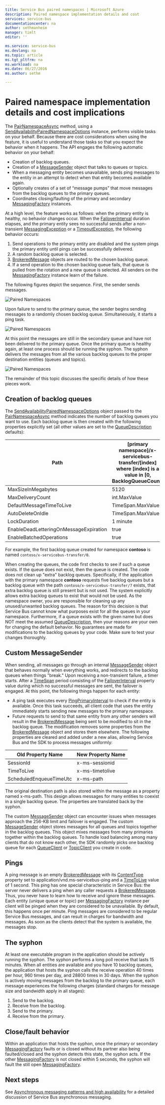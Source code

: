```yaml
---
title: Service Bus paired namespaces | Microsoft Azure
description: Paired namespace implementation details and cost
services: service-bus
documentationcenter: na
author: sethmanheim
manager: timlt
editor: ''

ms.service: service-bus
ms.devlang: na
ms.topic: article
ms.tgt_pltfrm: na
ms.workload: na
ms.date: 06/27/2016
ms.author: sethm

---
```

# Paired namespace implementation details and cost implications
The [PairNamespaceAsync](https://msdn.microsoft.com/library/azure/microsoft.servicebus.messaging.messagingfactory.pairnamespaceasync.aspx) method, using a [SendAvailabilityPairedNamespaceOptions](https://msdn.microsoft.com/library/azure/microsoft.servicebus.messaging.sendavailabilitypairednamespaceoptions.aspx) instance, performs visible tasks on your behalf. Because there are cost considerations when using the feature, it is useful to understand those tasks so that you expect the behavior when it happens. The API engages the following automatic behavior on your behalf:

* Creation of backlog queues.
* Creation of a [MessageSender](https://msdn.microsoft.com/library/azure/microsoft.servicebus.messaging.messagesender.aspx) object that talks to queues or topics.
* When a messaging entity becomes unavailable, sends ping messages to the entity in an attempt to detect when that entity becomes available again.
* Optionally creates of a set of “message pumps” that move messages from the backlog queues to the primary queues.
* Coordinates closing/faulting of the primary and secondary [MessagingFactory](https://msdn.microsoft.com/library/azure/microsoft.servicebus.messaging.messagingfactory.aspx) instances.

At a high level, the feature works as follows: when the primary entity is healthy, no behavior changes occur. When the [FailoverInterval](https://msdn.microsoft.com/library/azure/microsoft.servicebus.messaging.pairednamespaceoptions.failoverinterval.aspx) duration elapses, and the primary entity sees no successful sends after a non-transient [MessagingException](https://msdn.microsoft.com/library/azure/microsoft.servicebus.messaging.messagingexception.aspx) or a [TimeoutException](https://msdn.microsoft.com/library/azure/system.timeoutexception.aspx), the following behavior occurs:

1. Send operations to the primary entity are disabled and the system pings the primary entity until pings can be successfully delivered.
2. A random backlog queue is selected.
3. [BrokeredMessage](https://msdn.microsoft.com/library/azure/microsoft.servicebus.messaging.brokeredmessage.aspx) objects are routed to the chosen backlog queue.
4. If a send operation to the chosen backlog queue fails, that queue is pulled from the rotation and a new queue is selected. All senders on the [MessagingFactory](https://msdn.microsoft.com/library/azure/microsoft.servicebus.messaging.messagingfactory.aspx) instance learn of the failure.

The following figures depict the sequence. First, the sender sends messages.

![Paired Namespaces](./media/service-bus-paired-namespaces/IC673405.png)

Upon failure to send to the primary queue, the sender begins sending messages to a randomly chosen backlog queue. Simultaneously, it starts a ping task.

![Paired Namespaces](./media/service-bus-paired-namespaces/IC673406.png)

At this point the messages are still in the secondary queue and have not been delivered to the primary queue. Once the primary queue is healthy again, at least one process should be running the syphon. The syphon delivers the messages from all the various backlog queues to the proper destination entities (queues and topics).

![Paired Namespaces](./media/service-bus-paired-namespaces/IC673407.png)

The remainder of this topic discusses the specific details of how these pieces work.

## Creation of backlog queues
The [SendAvailabilityPairedNamespaceOptions](https://msdn.microsoft.com/library/azure/microsoft.servicebus.messaging.sendavailabilitypairednamespaceoptions.aspx) object passed to the [PairNamespaceAsync](https://msdn.microsoft.com/library/azure/microsoft.servicebus.messaging.messagingfactory.pairnamespaceasync.aspx) method indicates the number of backlog queues you want to use. Each backlog queue is then created with the following properties explicitly set (all other values are set to the [QueueDescription](https://msdn.microsoft.com/library/azure/microsoft.servicebus.messaging.queuedescription.aspx) defaults):

| Path | [primary namespace]/x-servicebus-transfer/[index] where [index] is a value in [0, BacklogQueueCount) |
| --- | --- |
| MaxSizeInMegabytes |5120 |
| MaxDeliveryCount |int.MaxValue |
| DefaultMessageTimeToLive |TimeSpan.MaxValue |
| AutoDeleteOnIdle |TimeSpan.MaxValue |
| LockDuration |1 minute |
| EnableDeadLetteringOnMessageExpiration |true |
| EnableBatchedOperations |true |

For example, the first backlog queue created for namespace **contoso** is named `contoso/x-servicebus-transfer/0`.

When creating the queues, the code first checks to see if such a queue exists. If the queue does not exist, then the queue is created. The code does not clean up "extra" backlog queues. Specifically, if the application with the primary namespace **contoso** requests five backlog queues but a backlog queue with the path `contoso/x-servicebus-transfer/7` exists, that extra backlog queue is still present but is not used. The system explicitly allows extra backlog queues to exist that would not be used. As the namespace owner, you are responsible for cleaning up any unused/unwanted backlog queues. The reason for this decision is that Service Bus cannot know what purposes exist for all the queues in your namespace. Furthermore, if a queue exists with the given name but does NOT meet the assumed [QueueDescription](https://msdn.microsoft.com/library/azure/microsoft.servicebus.messaging.queuedescription.aspx), then your reasons are your own for changing the default behavior. No guarantees are made for modifications to the backlog queues by your code. Make sure to test your changes thoroughly.

## Custom MessageSender
When sending, all messages go through an internal [MessageSender](https://msdn.microsoft.com/library/azure/microsoft.servicebus.messaging.messagesender.aspx) object that behaves normally when everything works, and redirects to the backlog queues when things "break." Upon receiving a non-transient failure, a timer starts. After a [TimeSpan](https://msdn.microsoft.com/library/azure/system.timespan.aspx) period consisting of the [FailoverInterval](https://msdn.microsoft.com/library/azure/microsoft.servicebus.messaging.pairednamespaceoptions.failoverinterval.aspx) property value during which no successful messages are sent, the failover is engaged. At this point, the following things happen for each entity:

* A ping task executes every [PingPrimaryInterval](https://msdn.microsoft.com/library/azure/microsoft.servicebus.messaging.sendavailabilitypairednamespaceoptions.pingprimaryinterval.aspx) to check if the entity is available. Once this task succeeds, all client code that uses the entity immediately starts sending new messages to the primary namespace.
* Future requests to send to that same entity from any other senders will result in the [BrokeredMessage](https://msdn.microsoft.com/library/azure/microsoft.servicebus.messaging.brokeredmessage.aspx) being sent to be modified to sit in the backlog queue. The modification removes some properties from the [BrokeredMessage](https://msdn.microsoft.com/library/azure/microsoft.servicebus.messaging.brokeredmessage.aspx) object and stores them elsewhere. The following properties are cleared and added under a new alias, allowing Service Bus and the SDK to process messages uniformly:

| Old Property Name | New Property Name |
| --- | --- |
| SessionId |x-ms-sessionid |
| TimeToLive |x-ms-timetolive |
| ScheduledEnqueueTimeUtc |x-ms-path |

The original destination path is also stored within the message as a property named x-ms-path. This design allows messages for many entities to coexist in a single backlog queue. The properties are translated back by the syphon.

The custom [MessageSender](https://msdn.microsoft.com/library/azure/microsoft.servicebus.messaging.messagesender.aspx) object can encounter issues when messages approach the 256-KB limit and failover is engaged. The custom [MessageSender](https://msdn.microsoft.com/library/azure/microsoft.servicebus.messaging.messagesender.aspx) object stores messages for all queues and topics together in the backlog queues. This object mixes messages from many primaries together within the backlog queues. To handle load balancing among many clients that do not know each other, the SDK randomly picks one backlog queue for each [QueueClient](https://msdn.microsoft.com/library/azure/microsoft.servicebus.messaging.queueclient.aspx) or [TopicClient](https://msdn.microsoft.com/library/azure/microsoft.servicebus.messaging.topicclient.aspx) you create in code.

## Pings
A ping message is an empty [BrokeredMessage](https://msdn.microsoft.com/library/azure/microsoft.servicebus.messaging.brokeredmessage.aspx) with its [ContentType](https://msdn.microsoft.com/library/azure/microsoft.servicebus.messaging.brokeredmessage.contenttype.aspx) property set to application/vnd.ms-servicebus-ping and a [TimeToLive](https://msdn.microsoft.com/library/azure/microsoft.servicebus.messaging.brokeredmessage.timetolive.aspx) value of 1 second. This ping has one special characteristic in Service Bus: the server never delivers a ping when any caller requests a [BrokeredMessage](https://msdn.microsoft.com/library/azure/microsoft.servicebus.messaging.brokeredmessage.aspx). Thus, you never have to learn how to receive and ignore these messages. Each entity (unique queue or topic) per [MessagingFactory](https://msdn.microsoft.com/library/azure/microsoft.servicebus.messaging.messagingfactory.aspx) instance per client will be pinged when they are considered to be unavailable. By default, this happens once per minute. Ping messages are considered to be regular Service Bus messages, and can result in charges for bandwidth and messages. As soon as the clients detect that the system is available, the messages stop.

## The syphon
At least one executable program in the application should be actively running the syphon. The syphon performs a long poll receive that lasts 15 minutes. When all entities are available and you have 10 backlog queues, the application that hosts the syphon calls the receive operation 40 times per hour, 960 times per day, and 28800 times in 30 days. When the syphon is actively moving messages from the backlog to the primary queue, each message experiences the following charges (standard charges for message size and bandwidth apply in all stages):

1. Send to the backlog.
2. Receive from the backlog.
3. Send to the primary.
4. Receive from the primary.

## Close/fault behavior
Within an application that hosts the syphon, once the primary or secondary [MessagingFactory](https://msdn.microsoft.com/library/azure/microsoft.servicebus.messaging.messagingfactory.aspx) faults or is closed without its partner also being faulted/closed and the syphon detects this state, the syphon acts. If the other [MessagingFactory](https://msdn.microsoft.com/library/azure/microsoft.servicebus.messaging.messagingfactory.aspx) is not closed within 5 seconds, the syphon will fault the still open [MessagingFactory](https://msdn.microsoft.com/library/azure/microsoft.servicebus.messaging.messagingfactory.aspx).

## Next steps
See [Asynchronous messaging patterns and high availability](service-bus-async-messaging.md) for a detailed discussion of Service Bus asynchronous messaging. 

  [PairNamespaceAsync]: https://msdn.microsoft.com/library/azure/microsoft.servicebus.messaging.messagingfactory.pairnamespaceasync.aspx
  [SendAvailabilityPairedNamespaceOptions]: https://msdn.microsoft.com/library/azure/microsoft.servicebus.messaging.sendavailabilitypairednamespaceoptions.aspx
  [MessageSender]: https://msdn.microsoft.com/library/azure/microsoft.servicebus.messaging.messagesender.aspx
  [MessagingFactory]: https://msdn.microsoft.com/library/azure/microsoft.servicebus.messaging.messagingfactory.aspx
  [FailoverInterval]: https://msdn.microsoft.com/library/azure/microsoft.servicebus.messaging.pairednamespaceoptions.failoverinterval.aspx
  [MessagingException]: https://msdn.microsoft.com/library/azure/microsoft.servicebus.messaging.messagingexception.aspx
  [TimeoutException]: https://msdn.microsoft.com/library/azure/system.timeoutexception.aspx
  [BrokeredMessage]: https://msdn.microsoft.com/library/azure/microsoft.servicebus.messaging.brokeredmessage.aspx
  [QueueDescription]: https://msdn.microsoft.com/library/azure/microsoft.servicebus.messaging.queuedescription.aspx
  [TimeSpan]: https://msdn.microsoft.com/library/azure/system.timespan.aspx
  [PingPrimaryInterval]: https://msdn.microsoft.com/library/azure/microsoft.servicebus.messaging.sendavailabilitypairednamespaceoptions.pingprimaryinterval.aspx
  [QueueClient]: https://msdn.microsoft.com/library/azure/microsoft.servicebus.messaging.queueclient.aspx
  [TopicClient]: https://msdn.microsoft.com/library/azure/microsoft.servicebus.messaging.topicclient.aspx
  [ContentType]: https://msdn.microsoft.com/library/azure/microsoft.servicebus.messaging.brokeredmessage.contenttype.aspx
  [TimeToLive]: https://msdn.microsoft.com/library/azure/microsoft.servicebus.messaging.brokeredmessage.timetolive.aspx
  [Asynchronous messaging patterns and high availability]: service-bus-async-messaging.md
  [0]: ./media/service-bus-paired-namespaces/IC673405.png
  [1]: ./media/service-bus-paired-namespaces/IC673406.png
  [2]: ./media/service-bus-paired-namespaces/IC673407.png
